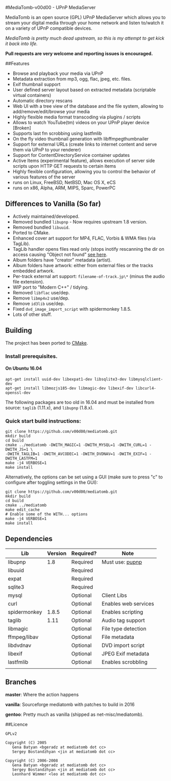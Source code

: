 #MediaTomb-v00d00 - UPnP MediaServer

MediaTomb is an open source (GPL) UPnP MediaServer which allows you to stream your digital media
through your home network and listen to/watch it on a variety of UPnP compatible devices.

_MediaTomb is pretty much dead upstream, so this is my attempt to get kick it back into life._

**Pull requests are very welcome and reporting issues is encouraged.**

##Features

* Browse and playback your media via UPnP
* Metadata extraction from mp3, ogg, flac, jpeg, etc. files.
* Exif thumbnail support
* User defined server layout based on extracted metadata (scriptable virtual containers)
* Automatic directory rescans
* Web UI with a tree view of the database and the file system, allowing to add/remove/edit/browse your media
* Highly flexible media format transcoding via plugins / scripts
* Allows to watch YouTube(tm) videos on your UPnP player device [Broken]
* Supports last fm scrobbing using lastfmlib 
* On the fly video thumbnail generation with libffmpegthumbnailer
* Support for external URLs (create links to internet content and serve them via UPnP to your renderer)
* Support for ContentDirectoryService container updates
* Active Items (experimental feature), allows execution of server side scripts upon HTTP GET requests to certain items
* Highly flexible configuration, allowing you to control the behavior of various features of the server
* runs on Linux, FreeBSD, NetBSD, Mac OS X, eCS
* runs on x86, Alpha, ARM, MIPS, Sparc, PowerPC

## Differences to Vanilla (So far)
- Actively maintained/developed.
- Removed bundled `libupnp` - Now requires upstream 1.8 version.
- Removed bundled `libuuid`.
- Ported to CMake.
- Enhanced cover art support for MP4, FLAC, Vorbis & WMA files (via TagLib).
- TagLib handler opens files read only (stops inotify rescanning the dir on access causing "Object not found" [see here][1].
- Album folders have "creator" metadata (artist).
- Album folders have artwork: either from external files or the tracks embedded artwork.
- Per-track external art support: `filename-of-track.jp\*` (minus the audio file extension).
- WIP port to "Modern C++" / tidying.
- Removed `libflac` use/dep.
- Remove `libmp4v2` use/dep.
- Remove `id3lib` use/dep.
- Fixed `dvd_image_import_script` with spidermonkey 1.8.5.
- Lots of other stuff.

## Building

The project has been ported to [CMake].

### Install prerequisites.

#### On Ubuntu 16.04
```
apt-get install uuid-dev libexpat1-dev libsqlite3-dev libmysqlclient-dev
apt-get install libmozjs185-dev libmagic-dev libexif-dev libcurl4-openssl-dev
```

The following packages are too old in 16.04 and must be installed from source:
`taglib` (1.11.x), and `libupnp` (1.8.x).

### Quick start build instructions:

```
git clone https://github.com/v00d00/mediatomb.git
mkdir build
cd build
cmake ../mediatomb -DWITH_MAGIC=1 -DWITH_MYSQL=1 -DWITH_CURL=1 -DWITH_JS=1 \
-DWITH_TAGLIB=1 -DWITH_AVCODEC=1 -DWITH_DVDNAV=1 -DWITH_EXIF=1 -DWITH_LASTFM=1
make -j4 VERBOSE=1
make install
```
Alternatively, the options can be set using a GUI (make sure to press "c" to configure after toggling settings in the GUI):
```
git clone https://github.com/v00d00/mediatomb.git
mkdir build
cd build
cmake ../mediatomb
make edit_cache
# Enable some of the WITH... options
make -j4 VERBOSE=1
make install
```

## Dependencies

| Lib          	| Version 	| Required? 	| Note                 	|
|--------------	|---------	|-----------	|----------------------	|
| libupnp      	| 1.8     	| Required  	| Must use: [pupnp]	|
| libuuid      	|         	| Required  	|                      	|
| expat        	|         	| Required  	|                      	|
| sqlite3      	|         	| Required  	|                      	|
| mysql        	|         	| Optional  	| Client Libs          	|
| curl         	|         	| Optional  	| Enables web services 	|
| spidermonkey 	| 1.8.5   	| Optional  	| Enables scripting    	|
| taglib       	| 1.11    	| Optional  	| Audio tag support    	|
| libmagic     	|         	| Optional  	| File type detection  	|
| ffmpeg/libav 	|         	| Optional  	| File metadata        	|
| libdvdnav    	|         	| Optional  	| DVD import script    	|
| libexif      	|         	| Optional  	| JPEG Exif metadata   	|
| lastfmlib    	|         	| Optional  	| Enables scrobbling   	|
|              	|         	|           	|                      	|

## Branches
**master**: Where the action happens

**vanilla**: Sourceforge mediatomb with patches to build in 2016

**gentoo**: Pretty much as vanilla (shipped as net-misc/mediatomb).

##Licence

    GPLv2

    Copyright (C) 2005
       Gena Batyan <bgeradz at mediatomb dot cc>
       Sergey Bostandzhyan <jin at mediatomb dot cc>

    Copyright (C) 2006-2008
       Gena Batyan <bgeradz at mediatomb dot cc>
       Sergey Bostandzhyan <jin at mediatomb dot cc>
       Leonhard Wimmer <leo at mediatomb dot cc>

[1]: https://sourceforge.net/p/mediatomb/discussion/440751/thread/258c3cf7/?limit=250
[pupnp]: https://github.com/mrjimenez/pupnp.git
[CMake]: https://cmake.org/
